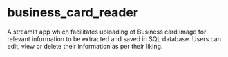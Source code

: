 # business_card_reader
A streamlit app which facilitates uploading of Business card image for relevant information to be extracted and saved in SQL database. Users can edit, view or delete their information as per their liking.
